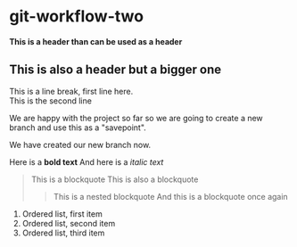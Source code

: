 # git-workflow-two


<h4>This is a header than can be used as a header</h4>
<h2>This is also a header but a bigger one</h2>


<p>This is a line break, first line here.</br>
This is the second line</p>

We are happy with the project so far so we are going to create a new branch
and use this as a "savepoint".

We have created our new branch now.

Here is a <strong>bold text</strong>
And here is a <em>italic text</em>

>This is a blockquote
>This is also a blockquote
>>This is a nested blockquote
>And this is a blockquote once again

<ol>
<li>Ordered list, first item</li>
<li>Ordered list, second item</li>
<li>Ordered list, third item</li>
</ol>
